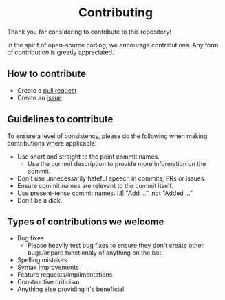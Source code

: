 <h1 align="center">Contributing</h1>

Thank you for considering to contribute to this repository!

In the spirit of open-source coding, we encourage contributions. Any form of contribution is greatly appreciated.

## How to contribute
* Create a [pull request](https://github.com/isgood-development/bot/pulls)
* Create an [issue](https://github.com/isgood-development/bot/issues/new)

## Guidelines to contribute
To ensure a level of consistency, please do the following when making contributions where applicable:
* Use short and straight to the point commit names.
    * Use the commit description to provide more information on the commit.
* Don't use unnecessarily hateful speech in commits, PRs or issues.
* Ensure commit names are relevant to the commit itself.
* Use present-tense commit names. I.E "Add ...", not "Added ..."
* Don't be a dick.

## Types of contributions we welcome
* Bug fixes
    * Please heavily test bug fixes to ensure they don't create other bugs/impare functionaly of anything on the bot.
* Spelling mistakes
* Syntax improvements
* Feature requests/implimentations
* Constructive criticism
* Anything else providing it's beneficial